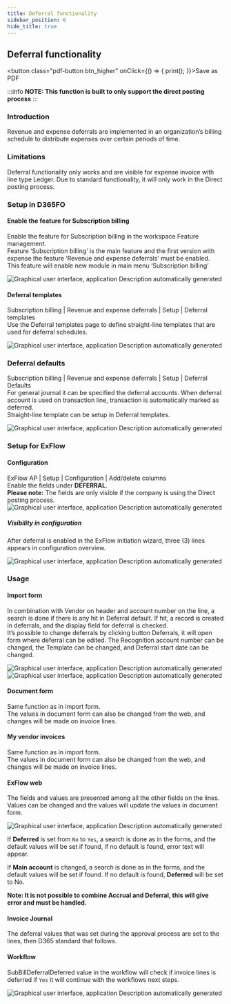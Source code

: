 ```yaml
---
title: Deferral functionality
sidebar_position: 6
hide_title: true
---
```

## Deferral functionality
<button class="pdf-button btn_higher" onClick={() => { print(); }}>Save as PDF</button>

:::info **NOTE: This function is built to only support the direct posting process**
:::

### Introduction
Revenue and expense deferrals are implemented in an organization’s billing schedule to distribute expenses over certain periods of time.

### Limitations 
Deferral functionality only works and are visible for expense invoice with line type Ledger.
Due to standard functionality, it will only work in the Direct posting process.

### Setup in D365FO
#### Enable the feature for Subscription billing
Enable the feature for Subscription billing in the workspace Feature management.<br/> 
Feature ‘Subscription billing’ is the main feature and the first version with expense the feature ‘Revenue and expense deferrals’ must be enabled.<br/>
This feature will enable new module in main menu ‘Subscription billing’

![Graphical user interface, application Description automatically generated](@site/static/img/media/image722.png)

#### Deferral templates
Subscription billing \| Revenue and expense deferrals \| Setup \| Deferral templates<br/>
Use the Deferral templates page to define straight-line templates that are used for deferral schedules.

![Graphical user interface, application Description automatically generated](@site/static/img/media/image721.png)

### Deferral defaults
Subscription billing \| Revenue and expense deferrals \| Setup \| Deferral Defaults<br/>
For general journal it can be specified the deferral accounts. When deferral account is used on transaction line, transaction is automatically marked as deferred.<br/>
Straight-line template can be setup in Deferral templates.<br/>

![Graphical user interface, application Description automatically generated](@site/static/img/media/image723.png)

### Setup for ExFlow
#### Configuration 
ExFlow AP \| Setup \| Configuration \| Add/delete columns<br/>
Enable the fields under **DEFERRAL**.<br/>
**Please note:** The fields are only visible if the company is using the Direct posting process.<br/>
![Graphical user interface, application Description automatically generated](@site/static/img/media/image724.png)

##### Visibility in configuration
After deferral is enabled in the ExFlow initiation wizard, three (3) lines appears in configuration overview.<br/>

![Graphical user interface, application Description automatically generated](@site/static/img/media/image725.png)

### Usage
#### Import form
In combination with Vendor on header and account number on the line, a search is done if there is any hit in Deferral default. If hit, a record is created in deferrals, and the display field for deferral is checked.<br/>
It’s possible to change deferrals by clicking button Deferrals, it will open form where deferral can be edited.
The Recognition account number can be changed, the Template can be changed, and Deferral start date can be changed.<br/>
 
![Graphical user interface, application Description automatically generated](@site/static/img/media/image726.png)<br/>
![Graphical user interface, application Description automatically generated](@site/static/img/media/image727.png)

#### Document form
Same function as in import form.<br/>
The values in document form can also be changed from the web, and changes will be made on invoice lines.<br/>


#### My vendor invoices
Same function as in import form.<br/>
The values in document form can also be changed from the web, and changes will be made on invoice lines.<br/>


#### ExFlow web
The fields and values are presented among all the other fields on the lines.
Values can be changed and the values will update the values in document form.<br/>

![Graphical user interface, application Description automatically generated](@site/static/img/media/image728.png)

If **Deferred** is set from `No` to `Yes`, a search is done as in the forms, and the default values will be set if found, if no default is found, error text will appear.<br/>

If **Main account** is changed, a search is done as in the forms, and the default values will be set if found.
If no default is found, **Deferred** will be set to No.<br/>

**Note: It is not possible to combine Accrual and Deferral, this will give error and must be handled.**<br/>

#### Invoice Journal
The deferral values that was set during the approval process are set to the lines, then D365 standard that follows.

#### Workflow
SubBillDeferralDeferred value in the workflow will check if invoice lines is deferred if `Yes` it will continue with the workflows next steps.<br/>

![Graphical user interface, application Description automatically generated](@site/static/img/media/image729.png)